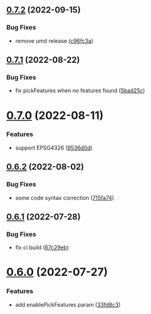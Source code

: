 ## [0.7.2](https://github.com/hongfaqiu/MVTImageryProvider/compare/v0.7.1...v0.7.2) (2022-09-15)


### Bug Fixes

* remove umd release ([c96fc3a](https://github.com/hongfaqiu/MVTImageryProvider/commit/c96fc3aef0e5831266eea5b69af8797d465c0f30))

## [0.7.1](https://github.com/hongfaqiu/MVTImageryProvider/compare/v0.7.0...v0.7.1) (2022-08-22)


### Bug Fixes

* fix pickFeatures when no features found ([5bad25c](https://github.com/hongfaqiu/MVTImageryProvider/commit/5bad25ce4430cd81fe577283b38326c0b4114deb))

# [0.7.0](https://github.com/hongfaqiu/MVTImageryProvider/compare/v0.6.2...v0.7.0) (2022-08-11)


### Features

* support EPSG4326 ([9536d0d](https://github.com/hongfaqiu/MVTImageryProvider/commit/9536d0d23178e3f2816f854995b4a2cbc81879a4))

## [0.6.2](https://github.com/hongfaqiu/MVTImageryProvider/compare/v0.6.1...v0.6.2) (2022-08-02)


### Bug Fixes

* some code syntax correction ([715fa74](https://github.com/hongfaqiu/MVTImageryProvider/commit/715fa74768d45172d5bea48016194419fe191f2e))

## [0.6.1](https://github.com/hongfaqiu/MVTImageryProvider/compare/v0.6.0...v0.6.1) (2022-07-28)


### Bug Fixes

* fix ci build ([67c29eb](https://github.com/hongfaqiu/MVTImageryProvider/commit/67c29eb490fc4be5d096fcbb44296164257c7fe0))

# [0.6.0](https://github.com/hongfaqiu/MVTImageryProvider/compare/v0.5.3...v0.6.0) (2022-07-27)


### Features

* add enablePickFeatures param ([33fd8c3](https://github.com/hongfaqiu/MVTImageryProvider/commit/33fd8c3431d9d8b1db7cd572e98130e1ac54f42e))
